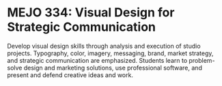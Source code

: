 # MEJO 334: Visual Design for Strategic Communication

Develop visual design skills through analysis and execution of studio projects. Typography, color, imagery, messaging, brand, market strategy, and strategic communication are emphasized. Students learn to problem-solve design and marketing solutions, use professional software, and present and defend creative ideas and work.